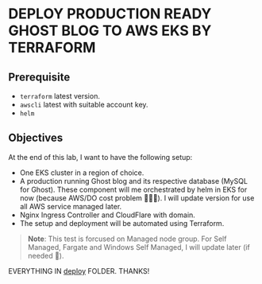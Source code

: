 # DEPLOY PRODUCTION READY GHOST BLOG TO AWS EKS BY TERRAFORM

## Prerequisite

- `terraform` latest version.
- `awscli` latest with suitable account key.
- `helm`

## Objectives

At the end of this lab, I want to have the following setup:

- One EKS cluster in a region of choice.
- A production running Ghost blog and its respective database (MySQL for Ghost). These component will me orchestrated by helm in EKS for now (because AWS/DO cost problem 🐨🐨🐨). I will update version for use all AWS service managed later.
- Nginx Ingress Controller and CloudFlare with domain.
- The setup and deployment will be automated using Terraform.

> **Note**: This test is forcused on Managed node group. For Self Managed, Fargate and Windows Self Managed, I will update later (if needed :lying_face:).

EVERYTHING IN [deploy](./deploy) FOLDER. THANKS!